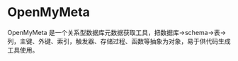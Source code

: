 # OpenMyMeta
OpenMyMeta 是一个关系型数据库元数据获取工具，把数据库->schema->表->列，主键、外键、索引，触发器、存储过程、函数等抽象为对象，易于供代码生成工具使用。
